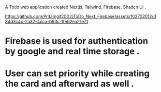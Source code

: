 A Todo web application created Nextjs, Tailwind, Firebase, Shadcn Ui .

https://github.com/Pritamgit2002/ToDo_Next_Firebase/assets/102732012/d84d3c4c-2a32-4dca-b83c-1fe62ea21e71


# Firebase is used for authentication by google and real time storage .
# User can set priority while creating the card and afterward as well .
